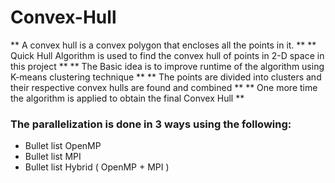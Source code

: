 # Convex-Hull
** A convex hull is a convex polygon that encloses all the points in it. **
** Quick Hull Algorithm is used to find the convex hull of points in 2-D space in this project **
** The Basic idea is to improve runtime of the algorithm using K-means clustering technique **
** The points are divided into clusters and their respective convex hulls are found and combined **
** One more time the algorithm is applied to obtain the final Convex Hull **
### The parallelization is done in 3 ways using the following:
* Bullet list OpenMP
* Bullet list MPI
* Bullet list Hybrid ( OpenMP + MPI )

